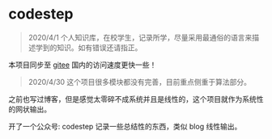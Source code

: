 # codestep

> 2020/4/1
个人知识库，在校学生，记录所学，尽量采用最通俗的语言来描述学到的知识。如有错误还请指正。

本项目同步至 [gitee](https://weijiew.gitee.io/codestep/#/) 国内的访问速度更快一些！

> 2020/4/30
这个项目很多模块都没有完善，目前重点侧重于算法部分。

之前也写过博客，但是感觉太零碎不成系统并且是线性的，这个项目就作为系统性的网状输出。

开了一个公众号: codestep  记录一些总结性的东西，类似 blog 线性输出。